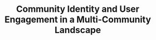 ---
title: "Community Identity and User Engagement in a Multi-Community Landscape"
website: "http://www.cs.cornell.edu/~cristian/index_files/community_taxonomy.pdf"
authors: 
  - { id: 'justinez', tag: '*' }
  - { id: 'willh', tag: '*' }
  - { id: 'cristiand', tag: '' }
  - { id: 'danj', tag: '' }
  - { id: 'jurel', tag: '' }
venue: Proceedings of ICWSM, 2017. To appear. * Equal contributions.
---